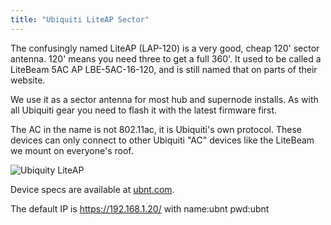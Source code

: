 ```yaml
---
title: "Ubiquiti LiteAP Sector"
---
```

The confusingly named LiteAP (LAP-120) is a very good, cheap 120' sector antenna. 120' means you need three to get a full 360'. It used to be called a LiteBeam 5AC AP LBE-5AC-16-120, and is still named that on parts of their website.

We use it as a sector antenna for most hub and supernode installs. As with all Ubiquiti gear you need to flash it with the latest firmware first. 

The AC in the name is not 802.11ac, it is Ubiquiti's own protocol. These devices can only connect to other Ubiquiti "AC" devices like the LiteBeam we mount on everyone's roof.

![Ubiquity LiteAP](/img/hardware/ubiquity_liteap.png)

Device specs are available at [ubnt.com](https://www.ui.com/airmax/liteap-ac/).

The default IP is https://192.168.1.20/ with name:ubnt pwd:ubnt

